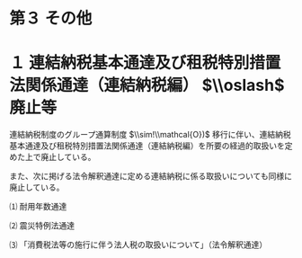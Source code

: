 # 第３ その他

# １ 連結納税基本通達及び租税特別措置法関係通達（連結納税編） $\\oslash$ 廃止等

連結納税制度のグループ通算制度 $\\sim!\\mathcal{O})$ 移行に伴い、連結納税基本通達及び租税特別措置法関係通達（連結納税編）を所要の経過的取扱いを定めた上で廃止している。

また、次に掲げる法令解釈通達に定める連結納税に係る取扱いについても同様に廃止している。

⑴ 耐用年数通達

⑵ 震災特例法通達

⑶ 「消費税法等の施行に伴う法人税の取扱いについて」（法令解釈通達）